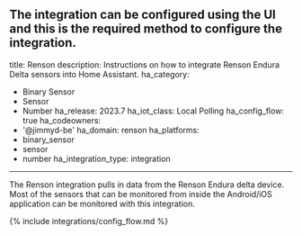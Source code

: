 The integration can be configured using the UI and this is the required method to configure the integration.
---
title: Renson
description: Instructions on how to integrate Renson Endura Delta sensors into Home Assistant.
ha_category:
  - Binary Sensor
  - Sensor
  - Number
ha_release: 2023.7
ha_iot_class: Local Polling
ha_config_flow: true
ha_codeowners:
  - '@jimmyd-be'
ha_domain: renson
ha_platforms:
  - binary_sensor
  - sensor
  - number
ha_integration_type: integration
---

The Renson integration pulls in data from the Renson Endura delta device. Most of the sensors that can be monitored from inside the Android/iOS application can be monitored with this integration.


{% include integrations/config_flow.md %}
